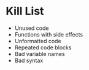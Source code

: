 Kill List
=========
* Unused code
* Functions with side effects
* Unformatted code
* Repeated code blocks
* Bad variable names
* Bad syntax
